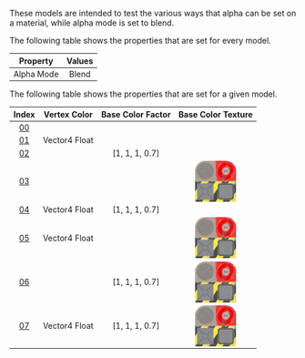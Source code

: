 These models are intended to test the various ways that alpha can be set on a material, while alpha mode is set to blend.  

The following table shows the properties that are set for every model.  


Property | **Values**
:---: | :---:
Alpha Mode | Blend


The following table shows the properties that are set for a given model.  


Index | Vertex Color | Base Color Factor | Base Color Texture
:---: | :---: | :---: | :---:
[00](./Material_AlphaBlend_00.gltf) |   |   |  
[01](./Material_AlphaBlend_01.gltf) | Vector4 Float |   |  
[02](./Material_AlphaBlend_02.gltf) |   | [1, 1, 1, 0.7] |  
[03](./Material_AlphaBlend_03.gltf) |   |   | <img src="./Texture_baseColor.png" height="72" width="72" align="middle">
[04](./Material_AlphaBlend_04.gltf) | Vector4 Float | [1, 1, 1, 0.7] |  
[05](./Material_AlphaBlend_05.gltf) | Vector4 Float |   | <img src="./Texture_baseColor.png" height="72" width="72" align="middle">
[06](./Material_AlphaBlend_06.gltf) |   | [1, 1, 1, 0.7] | <img src="./Texture_baseColor.png" height="72" width="72" align="middle">
[07](./Material_AlphaBlend_07.gltf) | Vector4 Float | [1, 1, 1, 0.7] | <img src="./Texture_baseColor.png" height="72" width="72" align="middle">
 
